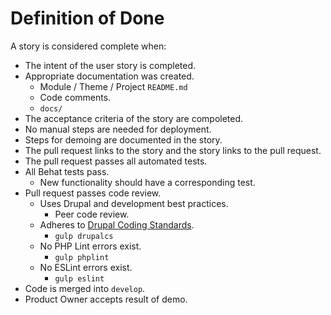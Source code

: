 # Definition of Done

A story is considered complete when:

* The intent of the user story is completed.
* Appropriate documentation was created.
  * Module / Theme / Project `README.md`
  * Code comments.
  * `docs/`
* The acceptance criteria of the story are compoleted.
* No manual steps are needed for deployment.
* Steps for demoing are documented in the story.
* The pull request links to the story and the story links to the pull request.
* The pull request passes all automated tests.
* All Behat tests pass.
  * New functionality should have a corresponding test.
* Pull request passes code review.
  * Uses Drupal and development best practices.
    * Peer code review.
  * Adheres to [Drupal Coding Standards](https://www.drupal.org/coding-standards).
    * `gulp drupalcs`
  * No PHP Lint errors exist.
    * `gulp phplint`
  * No ESLint errors exist.
    * `gulp eslint`
* Code is merged into `develop`.
* Product Owner accepts result of demo.
